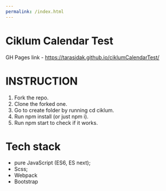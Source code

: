 ```yaml
---
permalink: /index.html
---
```


# Ciklum Calendar Test
GH Pages link - https://tarasidak.github.io/ciklumCalendarTest/

# INSTRUCTION

1. Fork the repo.
2. Clone the forked one.
3. Go to create folder by running cd ciklum.
4. Run npm install (or just npm i).
5. Run npm start to check if it works.

# Tech stack
* pure JavaScript (ES6, ES next);
* Scss;
* Webpack
* Bootstrap

